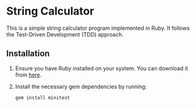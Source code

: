 # String Calculator

This is a simple string calculator program implemented in Ruby. It follows the Test-Driven Development (TDD) approach.

## Installation

1. Ensure you have Ruby installed on your system. You can download it from [here](https://www.ruby-lang.org/en/downloads/).

2. Install the necessary gem dependencies by running:
   ```bash
   gem install minitest